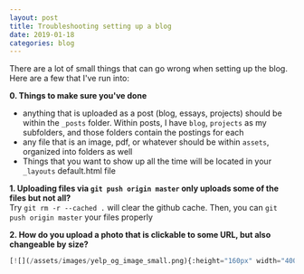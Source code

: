 ```yaml
---
layout: post
title: Troubleshooting setting up a blog
date: 2019-01-18
categories: blog
---
```


There are a lot of small things that can go wrong when setting up the blog. Here are a few that I've run into:

**0. Things to make sure you've done**
- anything that is uploaded as a post (blog, essays, projects) should be within the `_posts` folder. Within posts, I have `blog`, `projects` as my subfolders, and those folders contain the postings for each
- any file that is an image, pdf, or whatever should be within `assets`, organized into folders as well
- Things that you want to show up all the time will be located in your `_layouts` default.html file

**1. Uploading files via `git push origin master` only uploads some of the files but not all?**
<br>
Try `git rm -r --cached .` will clear the github cache. Then, you can `git push origin master` your files properly

**2. How do you upload a photo that is clickable to some URL, but also changeable by size?**
```python
[![](/assets/images/yelp_og_image_small.png){:height="160px" width="400px"}]({{ site.baseurl }}{% post_url 2019-01-17-Yelp-Connections %})
```
